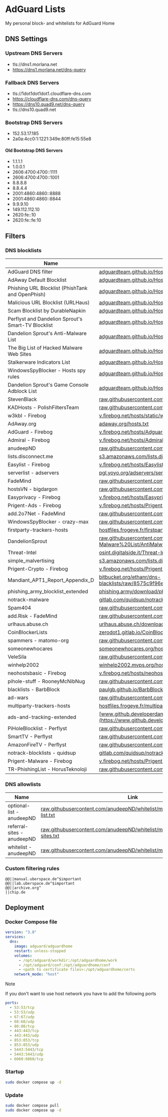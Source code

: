 # AdGuard Lists

My personal block- and whitelists for AdGuard Home

## DNS Settings

### Upstream DNS Servers

- tls://dns1.morlana.net
- https://dns1.morlana.net/dns-query

### Fallback DNS Servers

- tls://1dot1dot1dot1.cloudflare-dns.com
- https://cloudflare-dns.com/dns-query
- https://dns10.quad9.net/dns-query
- tls://dns10.quad9.net

### Bootstrap DNS Servers

- 152.53.17.185
- 2a0a:4cc0:1:1221:349e:80ff:fe15:55e8

#### Old Bootstrap DNS Servers

- 1.1.1.1
- 1.0.0.1
- 2606:4700:4700::1111
- 2606:4700:4700::1001
- 8.8.8.8
- 8.8.4.4
- 2001:4860:4860::8888
- 2001:4860:4860::8844
- 9.9.9.10
- 149.112.112.10
- 2620:fe::10
- 2620:fe::fe:10

## Filters

### DNS blocklists

| Name                                                     | Link                                                                                   |
|----------------------------------------------------------|----------------------------------------------------------------------------------------|
| AdGuard DNS filter                                       | [adguardteam.github.io/HostlistsRegistry/assets/filter_1.txt](https://adguardteam.github.io/HostlistsRegistry/assets/filter_1.txt)   |
| AdAway Default Blocklist                                 | [adguardteam.github.io/HostlistsRegistry/assets/filter_2.txt](https://adguardteam.github.io/HostlistsRegistry/assets/filter_2.txt)   |
| Phishing URL Blocklist (PhishTank and OpenPhish)         | [adguardteam.github.io/HostlistsRegistry/assets/filter_30.txt](https://adguardteam.github.io/HostlistsRegistry/assets/filter_30.txt) |
| Malicious URL Blocklist (URLHaus)                        | [adguardteam.github.io/HostlistsRegistry/assets/filter_11.txt](https://adguardteam.github.io/HostlistsRegistry/assets/filter_11.txt) |
| Scam Blocklist by DurableNapkin                          | [adguardteam.github.io/HostlistsRegistry/assets/filter_10.txt](https://adguardteam.github.io/HostlistsRegistry/assets/filter_10.txt) |
| Perflyst and Dandelion Sprout's Smart-TV Blocklist       | [adguardteam.github.io/HostlistsRegistry/assets/filter_7.txt](https://adguardteam.github.io/HostlistsRegistry/assets/filter_7.txt)   |
| Dandelion Sprout's Anti-Malware List                     | [adguardteam.github.io/HostlistsRegistry/assets/filter_12.txt](https://adguardteam.github.io/HostlistsRegistry/assets/filter_12.txt) |
| The Big List of Hacked Malware Web Sites                 | [adguardteam.github.io/HostlistsRegistry/assets/filter_9.txt](https://adguardteam.github.io/HostlistsRegistry/assets/filter_9.txt)   |
| Stalkerware Indicators List                              | [adguardteam.github.io/HostlistsRegistry/assets/filter_31.txt](https://adguardteam.github.io/HostlistsRegistry/assets/filter_31.txt) |
| WindowsSpyBlocker - Hosts spy rules                      | [adguardteam.github.io/HostlistsRegistry/assets/filter_23.txt](https://adguardteam.github.io/HostlistsRegistry/assets/filter_23.txt) |
| Dandelion Sprout's Game Console Adblock List             | [adguardteam.github.io/HostlistsRegistry/assets/filter_6.txt](https://adguardteam.github.io/HostlistsRegistry/assets/filter_6.txt)   |
| StevenBlack                                              | [raw.githubusercontent.com/StevenBlack/hosts/master/hosts](https://raw.githubusercontent.com/StevenBlack/hosts/master/hosts)             |
| KADHosts - PolishFiltersTeam                             | [raw.githubusercontent.com/PolishFiltersTeam/KADhosts/master/KADhosts.txt](https://raw.githubusercontent.com/PolishFiltersTeam/KADhosts/master/KADhosts.txt) |
| w3kbl - Firebog                                         | [v.firebog.net/hosts/static/w3kbl.txt](https://v.firebog.net/hosts/static/w3kbl.txt)                               |
| AdAway.org                                               | [adaway.org/hosts.txt](https://adaway.org/hosts.txt)                                               |
| AdGuard - Firebog                                       | [v.firebog.net/hosts/AdguardDNS.txt](https://v.firebog.net/hosts/AdguardDNS.txt)                             |
| Admiral - Firebog                                       | [v.firebog.net/hosts/Admiral.txt](https://v.firebog.net/hosts/Admiral.txt)                                   |
| anudeepND                                                | [raw.githubusercontent.com/anudeepND/blacklist/master/adservers.txt](https://raw.githubusercontent.com/anudeepND/blacklist/master/adservers.txt) |
| lists.disconnect.me                                     | [s3.amazonaws.com/lists.disconnect.me/simple_ad.txt](https://s3.amazonaws.com/lists.disconnect.me/simple_ad.txt)             |
| Easylist - Firebog                                      | [v.firebog.net/hosts/Easylist.txt](https://v.firebog.net/hosts/Easylist.txt)                                 |
| serverlist - adservers                                  | [pgl.yoyo.org/adservers/serverlist.php?hostformat=hosts&showintro=0&mimetype=plaintext](https://pgl.yoyo.org/adservers/serverlist.php?hostformat=hosts&showintro=0&mimetype=plaintext) |
| FadeMind                                                 | [raw.githubusercontent.com/FadeMind/hosts.extras/master/UncheckyAds/hosts](https://raw.githubusercontent.com/FadeMind/hosts.extras/master/UncheckyAds/hosts) |
| hostsVN - bigdargon                                     | [raw.githubusercontent.com/bigdargon/hostsVN/master/hosts](https://raw.githubusercontent.com/bigdargon/hostsVN/master/hosts)               |
| Easyprivacy - Firebog                                   | [v.firebog.net/hosts/Easyprivacy.txt](https://v.firebog.net/hosts/Easyprivacy.txt)                           |
| Prigent-Ads - Firebog                                   | [v.firebog.net/hosts/Prigent-Ads.txt](https://v.firebog.net/hosts/Prigent-Ads.txt)                           |
| add.2o7Net - FadeMind                                   | [raw.githubusercontent.com/FadeMind/hosts.extras/master/add.2o7Net/hosts](https://raw.githubusercontent.com/FadeMind/hosts.extras/master/add.2o7Net/hosts) |
| WindowsSpyBlocker - crazy-max                           | [raw.githubusercontent.com/crazy-max/WindowsSpyBlocker/master/data/hosts/spy.txt](https://raw.githubusercontent.com/crazy-max/WindowsSpyBlocker/master/data/hosts/spy.txt) |
| firstparty-trackers-hosts                               | [hostfiles.frogeye.fr/firstparty-trackers-hosts.txt](https://hostfiles.frogeye.fr/firstparty-trackers-hosts.txt) |
| DandelionSprout                                          | [raw.githubusercontent.com/DandelionSprout/adfilt/master/Alternate%20versions%20Anti-Malware%20List/AntiMalwareHosts.txt](https://raw.githubusercontent.com/DandelionSprout/adfilt/master/Alternate%20versions%20Anti-Malware%20List/AntiMalwareHosts.txt) |
| Threat-Intel                                             | [osint.digitalside.it/Threat-Intel/lists/latestdomains.txt](https://osint.digitalside.it/Threat-Intel/lists/latestdomains.txt) |
| simple_malvertising                                     | [s3.amazonaws.com/lists.disconnect.me/simple_malvertising.txt](https://s3.amazonaws.com/lists.disconnect.me/simple_malvertising.txt) |
| Prigent-Crypto - Firebog                                | [v.firebog.net/hosts/Prigent-Crypto.txt](https://v.firebog.net/hosts/Prigent-Crypto.txt)                     |
| Mandiant_APT1_Report_Appendix_D                         | [bitbucket.org/ethanr/dns-blacklists/raw/8575c9f96e5b4a1308f2f12394abd86d0927a4a0/bad_lists/Mandiant_APT1_Report_Appendix_D.txt](https://bitbucket.org/ethanr/dns-blacklists/raw/8575c9f96e5b4a1308f2f12394abd86d0927a4a0/bad_lists/Mandiant_APT1_Report_Appendix_D.txt) |
| phishing_army_blocklist_extended                        | [phishing.army/download/phishing_army_blocklist_extended.txt](https://phishing.army/download/phishing_army_blocklist_extended.txt) |
| notrack-malware                                         | [gitlab.com/quidsup/notrack-blocklists/raw/master/notrack-malware.txt](https://gitlab.com/quidsup/notrack-blocklists/raw/master/notrack-malware.txt) |
| Spam404                                                  | [raw.githubusercontent.com/Spam404/lists/master/main-blacklist.txt](https://raw.githubusercontent.com/Spam404/lists/master/main-blacklist.txt) |
| add.Risk - FadeMind                                     | [raw.githubusercontent.com/FadeMind/hosts.extras/master/add.Risk/hosts](https://raw.githubusercontent.com/FadeMind/hosts.extras/master/add.Risk/hosts)   |
| urlhaus.abuse.ch                                         | [urlhaus.abuse.ch/downloads/hostfile/](https://urlhaus.abuse.ch/downloads/hostfile/)                                 |
| CoinBlockerLists                                         | [zerodot1.gitlab.io/CoinBlockerLists/hosts_browser](https://zerodot1.gitlab.io/CoinBlockerLists/hosts_browser)               |
| spammers - matomo-org                                    | [raw.githubusercontent.com/matomo-org/referrer-spam-blacklist/master/spammers.txt](https://raw.githubusercontent.com/matomo-org/referrer-spam-blacklist/master/spammers.txt) |
| someonewhocares                                          | [someonewhocares.org/hosts/zero/hosts](https://someonewhocares.org/hosts/zero/hosts)                                    |
| VeleSila                                                 | [raw.githubusercontent.com/VeleSila/yhosts/master/hosts](https://raw.githubusercontent.com/VeleSila/yhosts/master/hosts)                  |
| winhelp2002                                              | [winhelp2002.mvps.org/hosts.txt](https://winhelp2002.mvps.org/hosts.txt)                                      |
| neohostsbasic - Firebog                                 | [v.firebog.net/hosts/neohostsbasic.txt](https://v.firebog.net/hosts/neohostsbasic.txt)                       |
| pihole-stuff - RooneyMcNibNug                           | [raw.githubusercontent.com/RooneyMcNibNug/pihole-stuff/master/SNAFU.txt](https://raw.githubusercontent.com/RooneyMcNibNug/pihole-stuff/master/SNAFU.txt) |
| blacklists - BarbBlock                                   | [paulgb.github.io/BarbBlock/blacklists/hosts-file.txt](https://paulgb.github.io/BarbBlock/blacklists/hosts-file.txt)            |
| ad-wars                                                  | [raw.githubusercontent.com/jdlingyu/ad-wars/master/hosts](https://raw.githubusercontent.com/jdlingyu/ad-wars/master/hosts)                 |
| multiparty-trackers-hosts                                | [hostfiles.frogeye.fr/multiparty-trackers-hosts.txt](https://hostfiles.frogeye.fr/multiparty-trackers-hosts.txt) |
| ads-and-tracking-extended                                | [www.github.developerdan.com/hosts/lists/ads-and-tracking-extended.txt](https://www.github.developerdan.com/hosts/lists/ads-and-tracking-extended.txt) |
| PiHoleBlocklist - Perflyst                               | [raw.githubusercontent.com/Perflyst/PiHoleBlocklist/master/android-tracking.txt](https://raw.githubusercontent.com/Perflyst/PiHoleBlocklist/master/android-tracking.txt) |
| SmartTV - Perflyst                                       | [raw.githubusercontent.com/Perflyst/PiHoleBlocklist/master/SmartTV.txt](https://raw.githubusercontent.com/Perflyst/PiHoleBlocklist/master/SmartTV.txt) |
| AmazonFireTV - Perflyst                                  | [raw.githubusercontent.com/Perflyst/PiHoleBlocklist/master/AmazonFireTV.txt](https://raw.githubusercontent.com/Perflyst/PiHoleBlocklist/master/AmazonFireTV.txt) |
| notrack-blocklists - quidsup                             | [gitlab.com/quidsup/notrack-blocklists/raw/master/notrack-blocklist.txt](https://gitlab.com/quidsup/notrack-blocklists/raw/master/notrack-blocklist.txt) |
| Prigent-Malware - Firebog                               | [v.firebog.net/hosts/Prigent-Malware.txt](https://v.firebog.net/hosts/Prigent-Malware.txt)                   |
| TR-PhishingList - HorusTeknoloji                        | [raw.githubusercontent.com/HorusTeknoloji/TR-PhishingList/master/url-lists.txt](https://raw.githubusercontent.com/HorusTeknoloji/TR-PhishingList/master/url-lists.txt) |


### DNS allowlists

| Name                         | Link                                                                                                         |
|------------------------------|--------------------------------------------------------------------------------------------------------------|
| optional-list - anudeepND    | [raw.githubusercontent.com/anudeepND/whitelist/master/domains/optional-list.txt](https://raw.githubusercontent.com/anudeepND/whitelist/master/domains/optional-list.txt) |
| referral-sites - anudeepND   | [raw.githubusercontent.com/anudeepND/whitelist/master/domains/referral-sites.txt](https://raw.githubusercontent.com/anudeepND/whitelist/master/domains/referral-sites.txt) |
| whitelist - anudeepND        | [raw.githubusercontent.com/anudeepND/whitelist/master/domains/whitelist.txt](https://raw.githubusercontent.com/anudeepND/whitelist/master/domains/whitelist.txt)       |

### Custom filtering rules

```
@@||manual.uberspace.de^$important
@@||lab.uberspace.de^$important
@@||archive.org^
||chip.de
```

## Deployment

### Docker Compose file

```yaml
version: "3.8"
services:
  dns:
    image: adguard/adguardhome
    restart: unless-stopped
    volumes:
      - /opt/adguard/workdir:/opt/adguardhome/work
      - /opt/adguard/conf:/opt/adguardhome/conf
      - <path to certificate files>:/opt/adguardhome/certs
    network_mode: "host"
```

> [!NOTE]
> If you don't want to use host network you have to add the following ports

```yaml
ports:
  - 53:53/tcp
  - 53:53/udp
  - 67:67/udp
  - 68:68/udp
  - 80:80/tcp
  - 443:443/tcp
  - 443:443/udp
  - 853:853/tcp
  - 853:853/udp
  - 5443:5443/tcp
  - 5443:5443/udp
  - 6060:6060/tcp
```

### Startup

```bash
sudo docker compose up -d
```

### Update

```bash
sudo docker compose pull
sudo docker compose up -d
```

